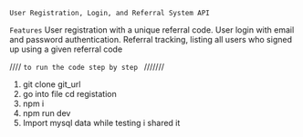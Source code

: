 `User Registration, Login, and Referral System API`


`Features`
User registration with a unique referral code.
User login with email and password authentication.
Referral tracking, listing all users who signed up using a given referral code

 ////        ` to run the code step by step  `     ///////

 1)  git clone git_url
 2)    go into file cd registation
 3) npm i 
 4) npm run dev
5) Import mysql data while testing i shared it 

